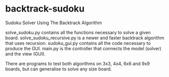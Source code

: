 # backtrack-sudoku
Sudoku Solver Using The Backtrack Algorithm

solve_sudoku.py contains all the functions necessary to solve a given board.
solve_sudoku_recursive.py is a newer and faster backtrack algorithm that uses recursion.
sudoku_gui.py contains all the code necessary to produce the GUI.
main.py is the controller that connects the model (solver) and the view (GUI).

There are programs to test both algorithms on 3x3, 4x4, 6x6 and 9x9 boards, but can generalise to solve any size board.
